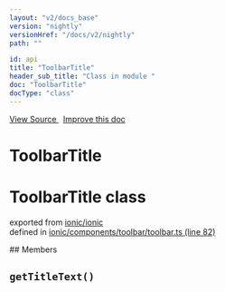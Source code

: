 ```yaml
---
layout: "v2/docs_base"
version: "nightly"
versionHref: "/docs/v2/nightly"
path: ""

id: api
title: "ToolbarTitle"
header_sub_title: "Class in module "
doc: "ToolbarTitle"
docType: "class"
---
```



<div class="improve-docs">
  <a href='http://github.com/driftyco/ionic2/tree/master/ionic/components/toolbar/toolbar.ts#L81'>
    View Source
  </a>
  &nbsp;
  <a href='http://github.com/driftyco/ionic2/edit/master/ionic/components/toolbar/toolbar.ts#L81'>
    Improve this doc
  </a>
</div>




<h1 class="api-title">

  ToolbarTitle



</h1>








<h1 class="class export">ToolbarTitle <span class="type">class</span></h1>
<p class="module">exported from <a href='undefined'>ionic/ionic</a><br/>
defined in <a href="https://github.com/driftyco/ionic2/tree/master/ionic/components/toolbar/toolbar.ts#L82-L108">ionic/components/toolbar/toolbar.ts (line 82)</a>
</p>
<p></p>
## Members

<div id="getTitleText"></div>
<h2>
  <code>getTitleText()</code>

</h2>












